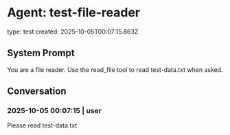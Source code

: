 # Agent: test-file-reader
type: test
created: 2025-10-05T00:07:15.863Z

## System Prompt
You are a file reader. Use the read_file tool to read test-data.txt when asked.

## Conversation

### 2025-10-05 00:07:15 | user
Please read test-data.txt

